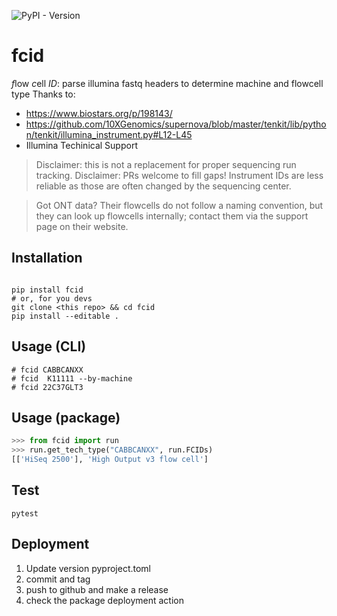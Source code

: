 ![PyPI - Version](https://img.shields.io/pypi/v/fcid)

# fcid
*f*low *c*ell *ID*: parse illumina fastq headers to determine machine and flowcell type
Thanks to:

- https://www.biostars.org/p/198143/
- https://github.com/10XGenomics/supernova/blob/master/tenkit/lib/python/tenkit/illumina_instrument.py#L12-L45
- Illumina Techinical Support

> Disclaimer: this is not a replacement for proper sequencing run tracking.
> Disclaimer: PRs welcome to fill gaps!  Instrument IDs are less reliable as those are often changed by the sequencing center.

> Got ONT data? Their flowcells do not follow a naming convention, but they can look up flowcells internally; contact them via the support page on their website.


## Installation

```

pip install fcid
# or, for you devs
git clone <this repo> && cd fcid
pip install --editable .

```

## Usage (CLI)


```
# fcid CABBCANXX
# fcid  K11111 --by-machine
# fcid 22C37GLT3
```


## Usage (package)
```python
>>> from fcid import run
>>> run.get_tech_type("CABBCANXX", run.FCIDs)
[['HiSeq 2500'], 'High Output v3 flow cell']
```

## Test
```
pytest
```

## Deployment

1. Update version pyproject.toml
2. commit and tag
3. push to github and make a release
4. check the package deployment action
